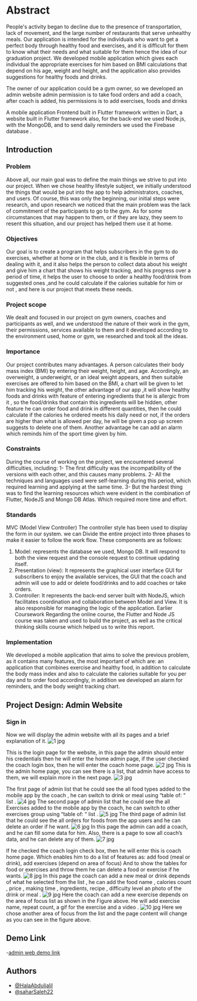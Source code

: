 # Abstract

People's activity began to decline due to the presence of transportation, lack of movement, and
the large number of restaurants that serve unhealthy meals.
Our application is intended for the individuals who want to get a perfect body through healthy
food and exercises, and it is difficult for them to know what their needs and what suitable for them
hence the idea of our graduation project.
We developed mobile application which gives each individual the appropriate exercises for him
based on BMI calculations that depend on his age, weight and height, and the application also
provides suggestions for healthy foods and drinks.

The owner of our application could be a gym owner, so we developed an admin website admin
permission is to take food orders and add a coach, after coach is added, his permissions is to add
exercises, foods and drinks

A mobile application Frontend built in Flutter framework written in Dart, a website built in Flutter
framework also, for the back-end we used Node.js, with the MongoDB, and to send daily
reminders we used the Firebase database .



## Introduction
### Problem

Above all, our main goal was to define the main things we strive to put into our project.
When we chose healthy lifestyle subject, we initially understood the things that would be put
into the app to help administrators, coaches, and users. Of course, this was only the beginning,
our initial steps were research, and upon research we noticed that the main problem was the
lack of commitment of the participants to go to the gym. As for some circumstances that may
happen to them, or if they are lazy, they seem to resent this situation, and our project has helped
them use it at home.
### Objectives
Our goal is to create a program that helps subscribers in the gym to do exercises, whether at
home or in the club, and it is flexible in terms of dealing with it, and it also helps the person to
collect data about his weight and give him a chart that shows his weight tracking, and his
progress over a period of time, it helps the user to choose to order a healthy food/drink from
suggested ones ,and he could calculate if the calories suitable for him or not , and here is our
project that meets these needs.

### Project scope
We dealt and focused in our project on gym owners, coaches and participants as well, and we
understood the nature of their work in the gym, their permissions, services available to them and
it developed according to the environment used, home or gym, we researched and took all the
ideas.
### Importance
Our project contributes many advantages. A person calculates their body mass index (BMI) by
entering their weight, height, and age. Accordingly, an overweight, a underweight, or an ideal
weight appears, and then suitable exercises are offered to him based on the BMI, a chart will be
given to let him tracking his weight, the other advantage of our app ,it will show healthy foods
and drinks with feature of entering ingredients that he is allergic from it , so the food/drinks that
contain this ingredients will be hidden, other feature he can order food and drink in different
quantities, then he could calculate if the calories he ordered meets his daily need or not, if the
orders are higher than what is allowed per day, he will be given a pop up screen suggests to delete
one of them. Another advantage he can add an alarm which reminds him of the sport time given
by him.

### Constraints
During the course of working on the project, we encountered several difficulties, including:
1- The first difficulty was the incompatibility of the versions with each other, and this causes many
problems.
2- All the techniques and languages used were self-learning during this period, which required
learning and applying at the same time.
3- But the hardest thing was to find the learning resources which were evident in the combination
of Flutter, NodeJS and Mongo DB Atlas. Which required more time and effort.
### Standards
MVC (Model View Controller)
The controller style has been used to display the form in our system. we can
Divide the entire project into three phases to make it easier to follow the work flow. These
components are as follows:
1. Model: represents the database we used, Mongo DB. It will respond to both the view request
and the console request to continue updating itself.
2. Presentation (view): It represents the graphical user interface GUI for subscribers to enjoy the
available services, the GUI that the coach and admin will use to add or delete food/drinks and to
add coaches or take orders.
3. Controller: It represents the back-end server built with NodeJS, which facilitates coordination
and collaboration between Model and View. It is also responsible for managing the logic of the
application.
Earlier Coursework
Regarding the online course, the Flutter and Node JS course was taken and used to build the
project, as well as the critical thinking skills course which helped us to write this report.



### Implementation
We developed a mobile application that aims to solve the previous problem, as it contains
many features, the most important of which are: an application that combines exercise and
healthy food, in addition to calculate the body mass index and also to calculate the calories
suitable for you per day and to order food accordingly, in addition we developed an alarm for
reminders, and the body weight tracking chart.

## Project Design: Admin Website
### Sign in
Now we will display the admin website with all its pages and a brief explanation of it.
![1 jpg](https://github.com/saharSaleh22/Software_GP_Demo/assets/78207579/90257c92-4095-4611-9c52-1fea4124bd93)

This is the login page for the website, in this page the admin should enter his credentials then he
will enter the home admin page, if the user checked the coach login box, then he will enter the
coach home page.
![2 jpg](https://github.com/saharSaleh22/Software_GP_WEB_Demo/assets/78207579/47ea0c91-4aa9-4ff8-b6da-2eaab9783429)
   This is the admin home page, you can see there is a list, that admin have access to them, we will explain more in the next page.
   ![3 jpg](https://github.com/saharSaleh22/Software_GP_WEB_Demo/assets/78207579/800b40e2-f20c-4274-b941-2b6c833ad071)

   The first page of admin list that he could see the all food types added to the mobile app by the coach , he can switch to drink or meal using “table of: “ list .
  ![4 jpg](https://github.com/saharSaleh22/Software_GP_WEB_Demo/assets/78207579/387028f4-ad0b-4c3a-9ead-2f5d151f8b79)
 The second page of admin list that he could see the all Exercises added to the mobile app by the coach, he can switch to other exercises group using “table of: “ list .
 ![5 jpg](https://github.com/saharSaleh22/Software_GP_WEB_Demo/assets/78207579/d980ec05-3bc9-412c-8cd1-192559b1e5e2)
  The third page of admin list that he could see the all orders for foods from the app users and he can delete an order if he want.
  ![6 jpg](https://github.com/saharSaleh22/Software_GP_WEB_Demo/assets/78207579/f7222c37-d4b7-4374-a745-a1c2926544b2)
In this page the admin can add a coach, and he can fill some data for him.
Also, there is a page to sow all coach’s data, and he can delete any of them.
![7 jpg](https://github.com/saharSaleh22/Software_GP_WEB_Demo/assets/78207579/50f51021-b925-4858-9a15-7065e3272188)

  If he checked the coach login check box, then he will enter this is coach home page. Which enables him to do a list of features as: add food (meal or drink), add exercises (depend on area of focus) And to show the tables for food or exercises and throw them he can delete a food or exercise if he wants.
  ![8 jpg](https://github.com/saharSaleh22/Software_GP_WEB_Demo/assets/78207579/87961468-a220-4aec-967f-414d305f9e63)
In this page the coach can add a new meal or drink depends of what he selected from the list , he can add the food name , calories count , price , making time , ingredients, recipe , difficulty level an photo of the drink or meal .
![9 jpg](https://github.com/saharSaleh22/Software_GP_WEB_Demo/assets/78207579/879288b6-5b60-4103-80ed-e7af9d107f65)
Here the coach can add a new exercise depends on the area of focus  list as  shown in the Figure  above. He will add exercise name, repeat count, a gif for the exercise and a video .
![10 jpg](https://github.com/saharSaleh22/Software_GP_WEB_Demo/assets/78207579/8814af4f-6514-4fa7-bbf6-e3919cd2994d)
Here we chose another area of focus from the list and the page content will change as you can see in the figure above.

## Demo Link
-[admin web demo link](https://drive.google.com/file/d/1pF6P3yFbpWl9sFAHwQvrpRA7tFdVjMM9/view?usp=sharing)
## Authors

- [@HalaAbduljalil](https://www.github.com/HalaAbduljalil)
- [@saharSaleh22](https://www.github.com/saharSaleh22)

